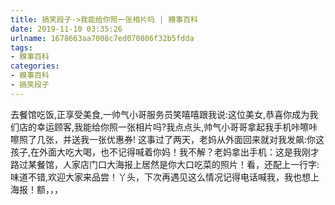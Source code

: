 ```yaml
---
title: 搞笑段子->我能给你照一张相片吗 | 糗事百科
date: 2019-11-10 03:35:26
urlname: 1678663aa7008c7ed070806f32b5fdda
tags: 
- 糗事百科
categories:
- 糗事百科
- 搞笑段子
---
```

去餐馆吃饭,正享受美食,一帅气小哥服务员笑嘻嘻跟我说:这位美女,恭喜你成为我们店的幸运顾客,我能给你照一张相片吗?我点点头,帅气小哥哥拿起我手机咔嚓咔嚓照了几张，并送我一张优惠券!    这事过了两天，老妈从外面回来就对我发飙:你这孩子,在外面大吃大喝，也不记得喊着你妈！我不解？老妈拿出手机：这是我刚才路过某餐馆，人家店门口大海报上居然是你大口吃菜的照片！看，还配上一行字:味道不错,欢迎大家来品尝！丫头，下次再遇见这么情况记得电话喊我，我也想上海报！额，，，


